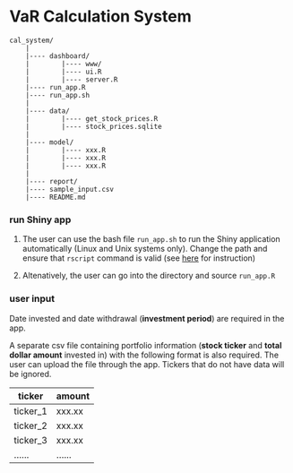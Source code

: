 # VaR Calculation System

```
cal_system/
    |
    |---- dashboard/
    |        |---- www/
    |        |---- ui.R
    |        |---- server.R
    |---- run_app.R
    |---- run_app.sh
    |
    |---- data/
    |        |---- get_stock_prices.R
    |        |---- stock_prices.sqlite
    |
    |---- model/
    |        |---- xxx.R
    |        |---- xxx.R
    |        |---- xxx.R
    |
    |---- report/
    |---- sample_input.csv
    |---- README.md
```

### run Shiny app

1. The user can use the bash file `run_app.sh` to run the Shiny application automatically (Linux and Unix systems only). Change the path and ensure that `rscript` command is valid (see [here][rscript] for instruction)

2. Altenatively, the user can go into the directory and source `run_app.R`

### user input

Date invested and date withdrawal (**investment period**) are required in the app.

A separate csv file containing portfolio information (**stock ticker** and **total dollar amount** invested in) with the following format is also required. The user can upload the file through the app. Tickers that do not have data will be ignored.

| ticker   | amount |
| -------- | ------ |
| ticker_1 | xxx.xx |
| ticker_2 | xxx.xx |
| ticker_3 | xxx.xx |
| …...     | …...   |

[rscript]: https://github.com/andrewheiss/SublimeKnitr/issues/32